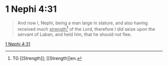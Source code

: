 # 1 Nephi 4:31

> And now I, Nephi, being a man large in stature, and also having received much <u>strength</u>[^a] of the Lord, therefore I did seize upon the servant of Laban, and held him, that he should not flee.

[1 Nephi 4:31](https://www.churchofjesuschrist.org/study/scriptures/bofm/1-ne/4?lang=eng&id=p31#p31)


[^a]: TG [[Strength]]; [[Strength]]en.
